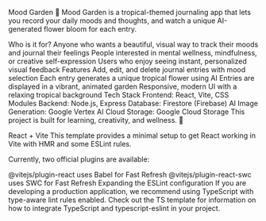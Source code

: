 Mood Garden 🌸
Mood Garden is a tropical-themed journaling app that lets you record your daily moods and thoughts, and watch a unique AI-generated flower bloom for each entry.

Who is it for?
Anyone who wants a beautiful, visual way to track their moods and journal their feelings
People interested in mental wellness, mindfulness, or creative self-expression
Users who enjoy seeing instant, personalized visual feedback
Features
Add, edit, and delete journal entries with mood selection
Each entry generates a unique tropical flower using AI
Entries are displayed in a vibrant, animated garden
Responsive, modern UI with a relaxing tropical background
Tech Stack
Frontend: React, Vite, CSS Modules
Backend: Node.js, Express
Database: Firestore (Firebase)
AI Image Generation: Google Vertex AI
Cloud Storage: Google Cloud Storage
This project is built for learning, creativity, and wellness. 🌱

React + Vite
This template provides a minimal setup to get React working in Vite with HMR and some ESLint rules.

Currently, two official plugins are available:

@vitejs/plugin-react uses Babel for Fast Refresh
@vitejs/plugin-react-swc uses SWC for Fast Refresh
Expanding the ESLint configuration
If you are developing a production application, we recommend using TypeScript with type-aware lint rules enabled. Check out the TS template for information on how to integrate TypeScript and typescript-eslint in your project.

